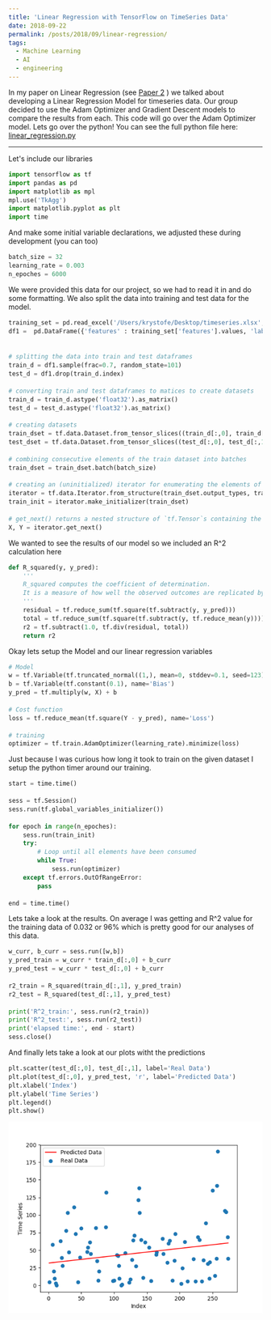 ```yaml
---
title: 'Linear Regression with TensorFlow on TimeSeries Data'
date: 2018-09-22
permalink: /posts/2018/09/linear-regression/
tags:
  - Machine Learning
  - AI
  - engineering
---
```


In my paper on Linear Regression (see [Paper 2](https://krysnewman.com/paper/linear-regresssion) ) we talked about developing a Linear Regression Model for timeseries data. Our group decided to use the Adam Optimizer and Gradient Descent models to compare the results from each. This code will go over the Adam Optimizer model. Lets go over the python! You can see the full python file here: [linear_regression.py](https://github.com/knewman23/Linear-Regression/blob/master/project2.py)

----
Let's include our libraries

```python
import tensorflow as tf
import pandas as pd
import matplotlib as mpl
mpl.use('TkAgg')
import matplotlib.pyplot as plt
import time
```

And make some initial variable declarations, we adjusted these during development (you can too)


```python
batch_size = 32
learning_rate = 0.003
n_epoches = 6000
```


We were provided this data for our project, so we had to read it in and do some formatting. We also split the data into training and test data for the model. 

```python
training_set = pd.read_excel('/Users/krystofe/Desktop/timeseries.xlsx', header=None, names=['features','labels'])
df1 =  pd.DataFrame({'features' : training_set['features'].values, 'labels' : training_set['labels'].values})


# splitting the data into train and test dataframes 
train_d = df1.sample(frac=0.7, random_state=101)
test_d = df1.drop(train_d.index)

# converting train and test dataframes to matices to create datasets
train_d = train_d.astype('float32').as_matrix()
test_d = test_d.astype('float32').as_matrix()

# creating datasets
train_dset = tf.data.Dataset.from_tensor_slices((train_d[:,0], train_d[:,1]))
test_dset = tf.data.Dataset.from_tensor_slices((test_d[:,0], test_d[:,1]))

# combining consecutive elements of the train dataset into batches
train_dset = train_dset.batch(batch_size)

# creating an (uninitialized) iterator for enumerating the elements of the dataset with the given structure
iterator = tf.data.Iterator.from_structure(train_dset.output_types, train_dset.output_shapes)
train_init = iterator.make_initializer(train_dset)

# get_next() returns a nested structure of `tf.Tensor`s containing the next element
X, Y = iterator.get_next()
```

We wanted to see the results of our model so we included an R^2 calculation here

```python
def R_squared(y, y_pred):
    '''
    R_squared computes the coefficient of determination.
    It is a measure of how well the observed outcomes are replicated by the model.
    '''
    residual = tf.reduce_sum(tf.square(tf.subtract(y, y_pred)))
    total = tf.reduce_sum(tf.square(tf.subtract(y, tf.reduce_mean(y))))
    r2 = tf.subtract(1.0, tf.div(residual, total))
    return r2
```

Okay lets setup the Model and our linear regression variables

```python
# Model
w = tf.Variable(tf.truncated_normal((1,), mean=0, stddev=0.1, seed=123), name='Weight')
b = tf.Variable(tf.constant(0.1), name='Bias')
y_pred = tf.multiply(w, X) + b
    
# Cost function
loss = tf.reduce_mean(tf.square(Y - y_pred), name='Loss')
        
# training
optimizer = tf.train.AdamOptimizer(learning_rate).minimize(loss)
```

Just because I was curious how long it took to train on the given dataset I setup the python timer around our training. 
```python
start = time.time()

sess = tf.Session()
sess.run(tf.global_variables_initializer())

for epoch in range(n_epoches):
    sess.run(train_init)
    try:
        # Loop until all elements have been consumed
        while True:
            sess.run(optimizer)
    except tf.errors.OutOfRangeError:
        pass

end = time.time()
```

Lets take a look at the results. On average I was getting and R^2 value for the training data of 0.032 or 96% which is pretty good for our analyses of this data. 

```python
w_curr, b_curr = sess.run([w,b])
y_pred_train = w_curr * train_d[:,0] + b_curr
y_pred_test = w_curr * test_d[:,0] + b_curr

r2_train = R_squared(train_d[:,1], y_pred_train)
r2_test = R_squared(test_d[:,1], y_pred_test)

print('R^2_train:', sess.run(r2_train))
print('R^2_test:', sess.run(r2_test))
print('elapsed time:', end - start)
sess.close()
```

And finally lets take a look at our plots witht the predictions
```python
plt.scatter(test_d[:,0], test_d[:,1], label='Real Data')
plt.plot(test_d[:,0], y_pred_test, 'r', label='Predicted Data')
plt.xlabel('Index') 
plt.ylabel('Time Series')
plt.legend()
plt.show()
```

![Plot](/images/plot1.png "Linear Regression with Adam Optimizer")
